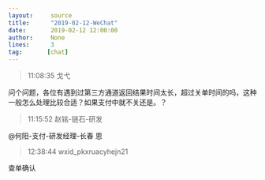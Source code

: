 ```yaml
---
layout:     source 
title:      "2019-02-12-WeChat"
date:       2019-02-12 12:00:00
author:     None
lines:      3 
tag:       [chat]
---
```

> 11:08:35  戈弋  
   
问个问题，各位有遇到过第三方通道返回结果时间太长，超过关单时间的吗，这种一般怎么处理比较合适？如果支付中就不关还是。？  
   
> 11:15:52  赵铭-链石-研发  
   
@何阳-支付-研发经理-长春 恩  
   
> 12:38:44  wxid_pkxruacyhejn21  
   
查单确认  
   
